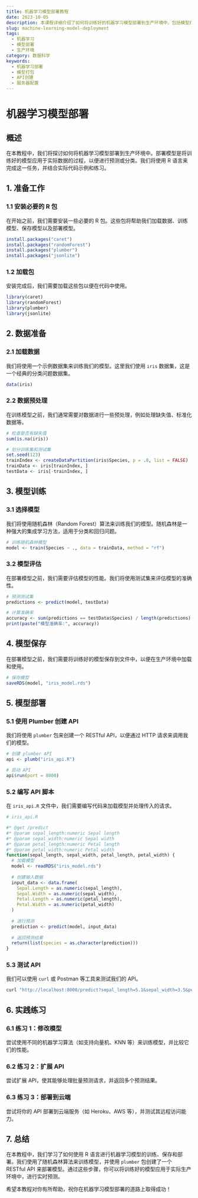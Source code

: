 ```yaml
---
title: 机器学习模型部署教程
date: 2023-10-05
description: 本课程详细介绍了如何将训练好的机器学习模型部署到生产环境中，包括模型打包、API创建和服务器配置等关键步骤。
slug: machine-learning-model-deployment
tags:
  - 机器学习
  - 模型部署
  - 生产环境
category: 数据科学
keywords:
  - 机器学习部署
  - 模型打包
  - API创建
  - 服务器配置
---
```


# 机器学习模型部署

## 概述

在本教程中，我们将探讨如何将机器学习模型部署到生产环境中。部署模型是将训练好的模型应用于实际数据的过程，以便进行预测或分类。我们将使用 R 语言来完成这一任务，并结合实际代码示例和练习。

## 1. 准备工作

### 1.1 安装必要的 R 包

在开始之前，我们需要安装一些必要的 R 包。这些包将帮助我们加载数据、训练模型、保存模型以及部署模型。

```R
install.packages("caret")
install.packages("randomForest")
install.packages("plumber")
install.packages("jsonlite")
```

### 1.2 加载包

安装完成后，我们需要加载这些包以便在代码中使用。

```R
library(caret)
library(randomForest)
library(plumber)
library(jsonlite)
```

## 2. 数据准备

### 2.1 加载数据

我们将使用一个示例数据集来训练我们的模型。这里我们使用 `iris` 数据集，这是一个经典的分类问题数据集。

```R
data(iris)
```

### 2.2 数据预处理

在训练模型之前，我们通常需要对数据进行一些预处理，例如处理缺失值、标准化数据等。

```R
# 检查是否有缺失值
sum(is.na(iris))

# 划分训练集和测试集
set.seed(123)
trainIndex <- createDataPartition(iris$Species, p = .8, list = FALSE)
trainData <- iris[trainIndex, ]
testData <- iris[-trainIndex, ]
```

## 3. 模型训练

### 3.1 选择模型

我们将使用随机森林（Random Forest）算法来训练我们的模型。随机森林是一种强大的集成学习方法，适用于分类和回归问题。

```R
# 训练随机森林模型
model <- train(Species ~ ., data = trainData, method = "rf")
```

### 3.2 模型评估

在部署模型之前，我们需要评估模型的性能。我们将使用测试集来评估模型的准确性。

```R
# 预测测试集
predictions <- predict(model, testData)

# 计算准确率
accuracy <- sum(predictions == testData$Species) / length(predictions)
print(paste("模型准确率:", accuracy))
```

## 4. 模型保存

在部署模型之前，我们需要将训练好的模型保存到文件中，以便在生产环境中加载和使用。

```R
# 保存模型
saveRDS(model, "iris_model.rds")
```

## 5. 模型部署

### 5.1 使用 Plumber 创建 API

我们将使用 `plumber` 包来创建一个 RESTful API，以便通过 HTTP 请求来调用我们的模型。

```R
# 创建 plumber API
api <- plumb("iris_api.R")

# 启动 API
api$run(port = 8000)
```

### 5.2 编写 API 脚本

在 `iris_api.R` 文件中，我们需要编写代码来加载模型并处理传入的请求。

```R
# iris_api.R

#* @get /predict
#* @param sepal_length:numeric Sepal length
#* @param sepal_width:numeric Sepal width
#* @param petal_length:numeric Petal length
#* @param petal_width:numeric Petal width
function(sepal_length, sepal_width, petal_length, petal_width) {
  # 加载模型
  model <- readRDS("iris_model.rds")
  
  # 创建输入数据
  input_data <- data.frame(
    Sepal.Length = as.numeric(sepal_length),
    Sepal.Width = as.numeric(sepal_width),
    Petal.Length = as.numeric(petal_length),
    Petal.Width = as.numeric(petal_width)
  )
  
  # 进行预测
  prediction <- predict(model, input_data)
  
  # 返回预测结果
  return(list(species = as.character(prediction)))
}
```

### 5.3 测试 API

我们可以使用 `curl` 或 Postman 等工具来测试我们的 API。

```bash
curl "http://localhost:8000/predict?sepal_length=5.1&sepal_width=3.5&petal_length=1.4&petal_width=0.2"
```

## 6. 实践练习

### 6.1 练习 1：修改模型

尝试使用不同的机器学习算法（如支持向量机、KNN 等）来训练模型，并比较它们的性能。

### 6.2 练习 2：扩展 API

尝试扩展 API，使其能够处理批量预测请求，并返回多个预测结果。

### 6.3 练习 3：部署到云端

尝试将你的 API 部署到云端服务（如 Heroku、AWS 等），并测试其远程访问能力。

## 7. 总结

在本教程中，我们学习了如何使用 R 语言进行机器学习模型的训练、保存和部署。我们使用了随机森林算法来训练模型，并使用 `plumber` 包创建了一个 RESTful API 来部署模型。通过这些步骤，你可以将训练好的模型应用于实际生产环境中，进行实时预测。

希望本教程对你有所帮助，祝你在机器学习模型部署的道路上取得成功！